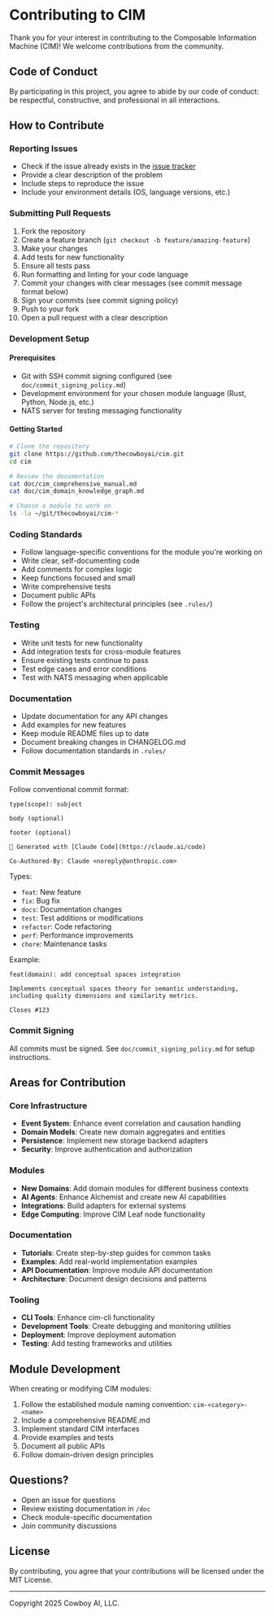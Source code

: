 # Contributing to CIM

Thank you for your interest in contributing to the Composable Information Machine (CIM)! We welcome contributions from the community.

## Code of Conduct

By participating in this project, you agree to abide by our code of conduct: be respectful, constructive, and professional in all interactions.

## How to Contribute

### Reporting Issues

- Check if the issue already exists in the [issue tracker](https://github.com/thecowboyai/cim/issues)
- Provide a clear description of the problem
- Include steps to reproduce the issue
- Include your environment details (OS, language versions, etc.)

### Submitting Pull Requests

1. Fork the repository
2. Create a feature branch (`git checkout -b feature/amazing-feature`)
3. Make your changes
4. Add tests for new functionality
5. Ensure all tests pass
6. Run formatting and linting for your code language
7. Commit your changes with clear messages (see commit message format below)
8. Sign your commits (see commit signing policy)
9. Push to your fork
10. Open a pull request with a clear description

### Development Setup

#### Prerequisites

- Git with SSH commit signing configured (see `doc/commit_signing_policy.md`)
- Development environment for your chosen module language (Rust, Python, Node.js, etc.)
- NATS server for testing messaging functionality

#### Getting Started

```bash
# Clone the repository
git clone https://github.com/thecowboyai/cim.git
cd cim

# Review the documentation
cat doc/cim_comprehensive_manual.md
cat doc/cim_domain_knowledge_graph.md

# Choose a module to work on
ls -la ~/git/thecowboyai/cim-*
```

### Coding Standards

- Follow language-specific conventions for the module you're working on
- Write clear, self-documenting code
- Add comments for complex logic
- Keep functions focused and small
- Write comprehensive tests
- Document public APIs
- Follow the project's architectural principles (see `.rules/`)

### Testing

- Write unit tests for new functionality
- Add integration tests for cross-module features
- Ensure existing tests continue to pass
- Test edge cases and error conditions
- Test with NATS messaging when applicable

### Documentation

- Update documentation for any API changes
- Add examples for new features
- Keep module README files up to date
- Document breaking changes in CHANGELOG.md
- Follow documentation standards in `.rules/`

### Commit Messages

Follow conventional commit format:

```
type(scope): subject

body (optional)

footer (optional)

🤖 Generated with [Claude Code](https://claude.ai/code)

Co-Authored-By: Claude <noreply@anthropic.com>
```

Types:
- `feat`: New feature
- `fix`: Bug fix
- `docs`: Documentation changes
- `test`: Test additions or modifications
- `refactor`: Code refactoring
- `perf`: Performance improvements
- `chore`: Maintenance tasks

Example:
```
feat(domain): add conceptual spaces integration

Implements conceptual spaces theory for semantic understanding,
including quality dimensions and similarity metrics.

Closes #123
```

### Commit Signing

All commits must be signed. See `doc/commit_signing_policy.md` for setup instructions.

## Areas for Contribution

### Core Infrastructure
- **Event System**: Enhance event correlation and causation handling
- **Domain Models**: Create new domain aggregates and entities
- **Persistence**: Implement new storage backend adapters
- **Security**: Improve authentication and authorization

### Modules
- **New Domains**: Add domain modules for different business contexts
- **AI Agents**: Enhance Alchemist and create new AI capabilities
- **Integrations**: Build adapters for external systems
- **Edge Computing**: Improve CIM Leaf node functionality

### Documentation
- **Tutorials**: Create step-by-step guides for common tasks
- **Examples**: Add real-world implementation examples
- **API Documentation**: Improve module API documentation
- **Architecture**: Document design decisions and patterns

### Tooling
- **CLI Tools**: Enhance cim-cli functionality
- **Development Tools**: Create debugging and monitoring utilities
- **Deployment**: Improve deployment automation
- **Testing**: Add testing frameworks and utilities

## Module Development

When creating or modifying CIM modules:

1. Follow the established module naming convention: `cim-<category>-<name>`
2. Include a comprehensive README.md
3. Implement standard CIM interfaces
4. Provide examples and tests
5. Document all public APIs
6. Follow domain-driven design principles

## Questions?

- Open an issue for questions
- Review existing documentation in `/doc`
- Check module-specific documentation
- Join community discussions

## License

By contributing, you agree that your contributions will be licensed under the MIT License.

---
Copyright 2025 Cowboy AI, LLC.